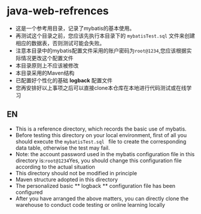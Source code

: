 # java-web-refrences
- 这是一个参考用目录，记录了mybatis的基本使用。
- 再测试这个目录之前，您应该先执行本目录下的 `mybatisTest.sql` 文件来创建相应的数据表，否则测试可能会失败。
- 注意本目录中的mybatis配置文件采用的账户密码为`root@1234`,您应该根据实际情况更改这个配置文件
- 本目录原则上不应该被修改
- 本目录采用的Maven结构
- 已配置好个性化的基础 **logback** 配置文件
- 您再安排好以上事项之后可以直接clone本仓库在本地进行代码测试或在线学习

## EN
- This is a reference directory, which records the basic use of mybatis.
- Before testing this directory on your local environment, first of all you should execute the `mybatisTest.sql ` file to create the corresponding data table, otherwise the test may fail.
- Note: the account password used in the mybatis configuration file in this directory is:` root@1234 `Yes, you should change this configuration file according to the actual situation
- This directory should not be modified in principle
- Maven structure adopted in this directory
- The personalized basic ** logback ** configuration file has been configured
- After you have arranged the above matters, you can directly clone the warehouse to conduct code testing or online learning locally